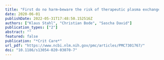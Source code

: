 ```yaml
---
title: "First do no harm—beware the risk of therapeutic plasma exchange in severe COVID-19"
date: 2020-06-01
publishDate: 2022-05-31T17:48:50.152516Z
authors: ["Klaus Stahl", "Christian Bode", "Sascha David"]
publication_types: ["2"]
abstract: ""
featured: false
publication: "*Crit Care*"
url_pdf: "https://www.ncbi.nlm.nih.gov/pmc/articles/PMC7301767/"
doi: "10.1186/s13054-020-03070-7"
---
```


